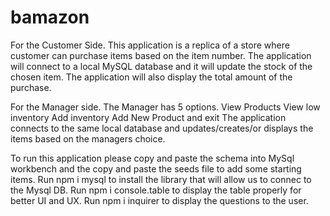 # bamazon
For the Customer Side.
This application is a replica of a store where customer can purchase items based on the item number.
The application will connect to a local MySQL database and it will update the stock of the chosen item.
The application will also display the total amount of the purchase.

For the Manager side.
The Manager has 5 options.
View Products
View low inventory
Add inventory 
Add New Product and exit
The application connects to the same local database and updates/creates/or displays the items based on the managers choice.

To run this application please copy and paste the schema into MySql workbench and the copy and paste the seeds file to add some starting items.
Run npm i mysql to install the library that will allow us to connec to the Mysql DB.
Run npm i console.table to display the table properly for better UI and UX.
Run npm i inquirer to display the questions to the user.

